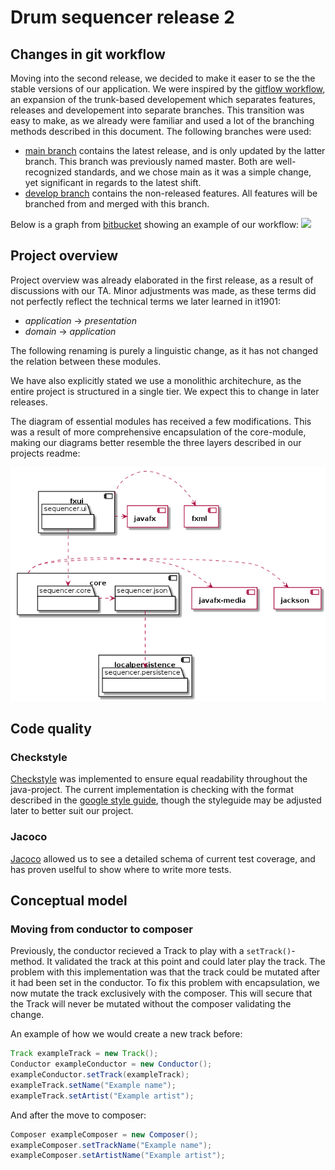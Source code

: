 # Drum sequencer release 2

## Changes in git workflow

Moving into the second release, we decided to make it easer to se the the stable versions of our application. We were inspired by the [gitflow workflow](https://www.atlassian.com/git/tutorials/comparing-workflows/gitflow-workflow), an expansion of the trunk-based developement which separates features, releases and developement into separate branches. This transition was easy to make, as we already were familiar and used a lot of the branching methods described in this document. The following branches were used:

- [main branch](https://gitlab.stud.idi.ntnu.no/it1901/groups-2021/gr2101/gr2101/) contains the latest release, and is only updated by the latter branch. This branch was previously named master. Both are well-recognized standards, and we chose main as it was a simple change, yet significant in regards to the latest shift.
- [develop branch](https://gitlab.stud.idi.ntnu.no/it1901/groups-2021/gr2101/gr2101/-/tree/develop) contains the non-released features. All features will be branched from and merged with this branch.

Below is a graph from [bitbucket](https://www.atlassian.com/git/tutorials/comparing-workflows/gitflow-workflow) showing an example of our workflow:
<img src="https://wac-cdn.atlassian.com/dam/jcr:34c86360-8dea-4be4-92f7-6597d4d5bfae/02%20Feature%20branches.svg?cdnVersion=1826" width=800></img>

## Project overview

Project overview was already elaborated in the first release, as a result of discussions with our TA. Minor adjustments was made, as these terms did not perfectly reflect the technical terms we later learned in it1901:

- _application_ -> _presentation_
- _domain_ -> _application_

The following renaming is purely a linguistic change, as it has not changed the relation between these modules.

We have also explicitly stated we use a monolithic architechure, as the entire project is structured in a single tier. We expect this to change in later releases.

The diagram of essential modules has received a few modifications. This was a result of more comprehensive encapsulation of the core-module, making our diagrams better resemble the three layers described in our projects readme:

![project overview as a diagram](./project-overview.png)

<!--
```plantuml
skinparam BackgroundColor transparent
skinparam ComponentFontStyle bold
skinparam PackageFontStyle plain

component fxui {
 package sequencer.ui {
 }
}
component core {
    package sequencer.core {}
    package sequencer.json {}
}
component localpersistence {
    package sequencer.persistence {}
}

component javafx {
}
component fxml {
}
component "javafx-media" {
}
component jackson {
}


sequencer.ui ...> sequencer.core
sequencer.core .right.> sequencer.json
sequencer.json ...> sequencer.persistence

fxui .left.> javafx
fxui .left.> fxml


core .right.> "javafx-media"
core .right.> jackson
```

-->

## Code quality

### Checkstyle

[Checkstyle](https://checkstyle.sourceforge.io/) was implemented to ensure equal readability throughout the java-project.
The current implementation is checking with the format described in the [google style guide](https://checkstyle.sourceforge.io/styleguides/google-java-style-20180523/javaguide.html), though the styleguide may be adjusted later to better suit our project.

### Jacoco

[Jacoco](https://www.eclemma.org/jacoco/) allowed us to see a detailed schema of current test coverage, and has proven uselful to show where to write more tests.

## Conceptual model

### Moving from conductor to composer

Previously, the conductor recieved a Track to play with a `setTrack()`-method. It validated the track at this point and could later play the track. The problem with this implementation was that the track could be mutated after it had been set in the conductor. To fix this problem with encapsulation, we now mutate the track exclusively with the composer. This will secure that the Track will never be mutated without the composer validating the change.

An example of how we would create a new track before:

```java
Track exampleTrack = new Track();
Conductor exampleConductor = new Conductor();
exampleConductor.setTrack(exampleTrack);
exampleTrack.setName("Example name");
exampleTrack.setArtist("Example artist");
```

And after the move to composer:

```java
Composer exampleComposer = new Composer();
exampleComposer.setTrackName("Example name");
exampleComposer.setArtistName("Example artist");
```
